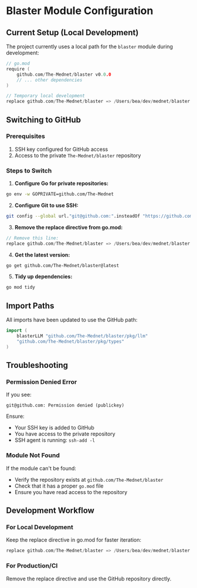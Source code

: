 # Blaster Module Configuration

## Current Setup (Local Development)
The project currently uses a local path for the `blaster` module during development:

```go
// go.mod
require (
    github.com/The-Mednet/blaster v0.0.0
    // ... other dependencies
)

// Temporary local development
replace github.com/The-Mednet/blaster => /Users/bea/dev/mednet/blaster
```

## Switching to GitHub

### Prerequisites
1. SSH key configured for GitHub access
2. Access to the private `The-Mednet/blaster` repository

### Steps to Switch

1. **Configure Go for private repositories:**
```bash
go env -w GOPRIVATE=github.com/The-Mednet
```

2. **Configure Git to use SSH:**
```bash
git config --global url."git@github.com:".insteadOf "https://github.com/"
```

3. **Remove the replace directive from go.mod:**
```go
// Remove this line:
replace github.com/The-Mednet/blaster => /Users/bea/dev/mednet/blaster
```

4. **Get the latest version:**
```bash
go get github.com/The-Mednet/blaster@latest
```

5. **Tidy up dependencies:**
```bash
go mod tidy
```

## Import Paths
All imports have been updated to use the GitHub path:
```go
import (
    blasterLLM "github.com/The-Mednet/blaster/pkg/llm"
    "github.com/The-Mednet/blaster/pkg/types"
)
```

## Troubleshooting

### Permission Denied Error
If you see:
```
git@github.com: Permission denied (publickey)
```

Ensure:
- Your SSH key is added to GitHub
- You have access to the private repository
- SSH agent is running: `ssh-add -l`

### Module Not Found
If the module can't be found:
- Verify the repository exists at `github.com/The-Mednet/blaster`
- Check that it has a proper `go.mod` file
- Ensure you have read access to the repository

## Development Workflow

### For Local Development
Keep the replace directive in go.mod for faster iteration:
```go
replace github.com/The-Mednet/blaster => /Users/bea/dev/mednet/blaster
```

### For Production/CI
Remove the replace directive and use the GitHub repository directly.